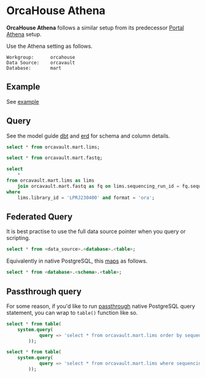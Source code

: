 # OrcaHouse Athena

**OrcaHouse Athena** follows a similar setup from its predecessor [Portal Athena](https://github.com/umccr/data-portal-apis/tree/dev/docs/athena) setup.

Use the Athena setting as follows.

```
Workgroup:      orcahouse
Data Source:    orcavault
Database:       mart
```

## Example

See [example](example)


## Query

See the model guide [dbt](https://umccr.github.io/orcahouse-doc/dbt/orcavault/#!/model/model.orcavault.lims) and [erd](https://umccr.github.io/orcahouse-doc/erd/) for schema and column details.

```sql
select * from orcavault.mart.lims;
```

```sql
select * from orcavault.mart.fastq;
```

```sql
select
    *
from orcavault.mart.lims as lims
    join orcavault.mart.fastq as fq on lims.sequencing_run_id = fq.sequencing_run_id and lims.library_id = fq.library_id
where
    lims.library_id = 'LPRJ230400' and format = 'ora';
```

## Federated Query

It is best practise to use the full data source pointer when you query or scripting.

```sql
select * from <data_source>.<database>.<table>;
```

Equivalently in native PostgreSQL, this [maps](https://docs.aws.amazon.com/athena/latest/ug/understanding-tables-databases-and-the-data-catalog.html) as follows.

```sql
select * from <database>.<schema>.<table>;
```

## Passthrough query

For some reason, if you'd like to run [passthrough](https://docs.aws.amazon.com/athena/latest/ug/connectors-postgresql.html#connectors-postgres-passthrough-queries) native PostgreSQL query statement, you can wrap to `table()` function like so. 

```sql
select * from table(
    system.query(
            query => 'select * from orcavault.mart.lims order by sequencing_run_date desc limit 10'
        ));
```

```sql
select * from table(
    system.query(
            query => 'select * from orcavault.mart.lims where sequencing_run_id = ''250328_A01052_0258_AHFGM7DSXF'' order by sequencing_run_date desc limit 10'
        ));
```

